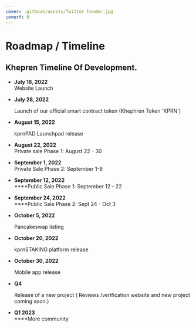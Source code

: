 ```yaml
---
cover: .gitbook/assets/Twitter header.jpg
coverY: 0
---
```


# Roadmap / Timeline

## K**hepren Timeline Of Development.**

* **July 18, 2022**\
  Website Launch
*   **July 28, 2022**

    Launch of our official smart contract token (Khephren Token 'KPRN')
*   **August 15, 2022**

    kprnPAD Launchpad release
* **August 22, 2022**\
  Private sale Phase 1: August 22 - 30
* **September 1, 2022**\
  Private Sale Phase 2: September 1-9
* **September 12, 2022**\
  ****Public Sale Phase 1: September 12 - 22
* **September 24, 2022**\
  ****Public Sale Phase 2: Sept 24 - Oct 3
*   **October  5, 2022**

    Pancakeswap listing
*   **October 20, 2022**

    kprnSTAKING platform release
*   **October 30, 2022**

    Mobile app release
*   &#x20;**Q4**

    Release of a new project ( Reviews /verification website and new project coming soon.)
* **Q1 2023**\
  ****More community
